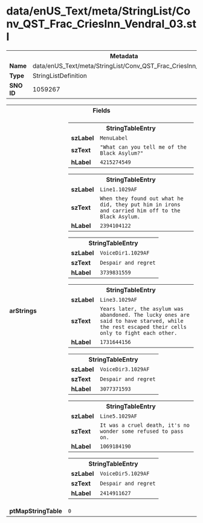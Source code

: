 <h1>data/enUS_Text/meta/StringList/Conv_QST_Frac_CriesInn_Vendral_03.stl</h1><table><tr><th colspan="100%">Metadata</th></tr><tr><td><b>Name</b></td><td>data/enUS_Text/meta/StringList/Conv_QST_Frac_CriesInn_Vendral_03.stl</td></tr><tr><td><b>Type</b></td><td>StringListDefinition</td></tr><tr><td><b>SNO ID</b></td><td>1059267</td></tr></table>

<table><tr><th colspan="100%">Fields</th></tr><tr><td><b>arStrings</b></td><td><table><tr><th colspan="100%">StringTableEntry</th></tr><tr><td><b>szLabel</b></td><td><code>MenuLabel</code></td></tr><tr><td><b>szText</b></td><td><code>"What can you tell me of the Black Asylum?"</code></td></tr><tr><td><b>hLabel</b></td><td><code>4215274549</code></td></tr></table>


<table><tr><th colspan="100%">StringTableEntry</th></tr><tr><td><b>szLabel</b></td><td><code>Line1.1029AF</code></td></tr><tr><td><b>szText</b></td><td><code>When they found out what he did, they put him in irons and carried him off to the Black Asylum.</code></td></tr><tr><td><b>hLabel</b></td><td><code>2394104122</code></td></tr></table>


<table><tr><th colspan="100%">StringTableEntry</th></tr><tr><td><b>szLabel</b></td><td><code>VoiceDir1.1029AF</code></td></tr><tr><td><b>szText</b></td><td><code>Despair and regret</code></td></tr><tr><td><b>hLabel</b></td><td><code>3739831559</code></td></tr></table>


<table><tr><th colspan="100%">StringTableEntry</th></tr><tr><td><b>szLabel</b></td><td><code>Line3.1029AF</code></td></tr><tr><td><b>szText</b></td><td><code>Years later, the asylum was abandoned. The lucky ones are said to have starved, while the rest escaped their cells only to fight each other.</code></td></tr><tr><td><b>hLabel</b></td><td><code>1731644156</code></td></tr></table>


<table><tr><th colspan="100%">StringTableEntry</th></tr><tr><td><b>szLabel</b></td><td><code>VoiceDir3.1029AF</code></td></tr><tr><td><b>szText</b></td><td><code>Despair and regret</code></td></tr><tr><td><b>hLabel</b></td><td><code>3077371593</code></td></tr></table>


<table><tr><th colspan="100%">StringTableEntry</th></tr><tr><td><b>szLabel</b></td><td><code>Line5.1029AF</code></td></tr><tr><td><b>szText</b></td><td><code>It was a cruel death, it's no wonder some refused to pass on.</code></td></tr><tr><td><b>hLabel</b></td><td><code>1069184190</code></td></tr></table>


<table><tr><th colspan="100%">StringTableEntry</th></tr><tr><td><b>szLabel</b></td><td><code>VoiceDir5.1029AF</code></td></tr><tr><td><b>szText</b></td><td><code>Despair and regret</code></td></tr><tr><td><b>hLabel</b></td><td><code>2414911627</code></td></tr></table>


</td></tr><tr><td><b>ptMapStringTable</b></td><td><code>0</code></td></tr></table>

